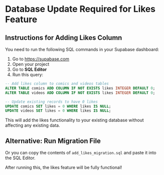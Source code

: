# Database Update Required for Likes Feature

## Instructions for Adding Likes Column

You need to run the following SQL commands in your Supabase dashboard:

1. Go to https://supabase.com
2. Open your project
3. Go to **SQL Editor**
4. Run this query:

```sql
-- Add likes column to comics and videos tables
ALTER TABLE comics ADD COLUMN IF NOT EXISTS likes INTEGER DEFAULT 0;
ALTER TABLE videos ADD COLUMN IF NOT EXISTS likes INTEGER DEFAULT 0;

-- Update existing records to have 0 likes
UPDATE comics SET likes = 0 WHERE likes IS NULL;
UPDATE videos SET likes = 0 WHERE likes IS NULL;
```

This will add the likes functionality to your existing database without affecting any existing data.

## Alternative: Run Migration File

Or you can copy the contents of `add_likes_migration.sql` and paste it into the SQL Editor.

After running this, the likes feature will be fully functional!